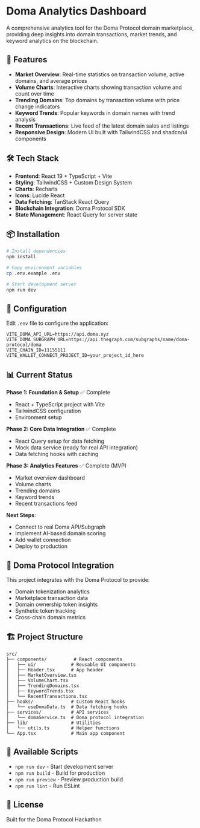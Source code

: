 # Doma Analytics Dashboard

A comprehensive analytics tool for the Doma Protocol domain marketplace, providing deep insights into domain transactions, market trends, and keyword analytics on the blockchain.

## 🚀 Features

- **Market Overview**: Real-time statistics on transaction volume, active domains, and average prices
- **Volume Charts**: Interactive charts showing transaction volume and count over time
- **Trending Domains**: Top domains by transaction volume with price change indicators
- **Keyword Trends**: Popular keywords in domain names with trend analysis
- **Recent Transactions**: Live feed of the latest domain sales and listings
- **Responsive Design**: Modern UI built with TailwindCSS and shadcn/ui components

## 🛠️ Tech Stack

- **Frontend**: React 19 + TypeScript + Vite
- **Styling**: TailwindCSS + Custom Design System
- **Charts**: Recharts
- **Icons**: Lucide React
- **Data Fetching**: TanStack React Query
- **Blockchain Integration**: Doma Protocol SDK
- **State Management**: React Query for server state

## 📦 Installation

```bash
# Install dependencies
npm install

# Copy environment variables
cp .env.example .env

# Start development server
npm run dev
```

## 🔧 Configuration

Edit `.env` file to configure the application:

```env
VITE_DOMA_API_URL=https://api.doma.xyz
VITE_DOMA_SUBGRAPH_URL=https://api.thegraph.com/subgraphs/name/doma-protocol/doma
VITE_CHAIN_ID=11155111
VITE_WALLET_CONNECT_PROJECT_ID=your_project_id_here
```

## 📊 Current Status

**Phase 1: Foundation & Setup** ✅ Complete
- React + TypeScript project with Vite
- TailwindCSS configuration
- Environment setup

**Phase 2: Core Data Integration** ✅ Complete
- React Query setup for data fetching
- Mock data service (ready for real API integration)
- Data fetching hooks with caching

**Phase 3: Analytics Features** ✅ Complete (MVP)
- Market overview dashboard
- Volume charts
- Trending domains
- Keyword trends
- Recent transactions feed

**Next Steps**:
- Connect to real Doma API/Subgraph
- Implement AI-based domain scoring
- Add wallet connection
- Deploy to production

## 🎯 Doma Protocol Integration

This project integrates with the Doma Protocol to provide:
- Domain tokenization analytics
- Marketplace transaction data
- Domain ownership token insights
- Synthetic token tracking
- Cross-chain domain metrics

## 🏗️ Project Structure

```
src/
├── components/          # React components
│   ├── ui/             # Reusable UI components
│   ├── Header.tsx      # App header
│   ├── MarketOverview.tsx
│   ├── VolumeChart.tsx
│   ├── TrendingDomains.tsx
│   ├── KeywordTrends.tsx
│   └── RecentTransactions.tsx
├── hooks/              # Custom React hooks
│   └── useDomaData.ts  # Data fetching hooks
├── services/           # API services
│   └── domaService.ts  # Doma protocol integration
├── lib/                # Utilities
│   └── utils.ts        # Helper functions
└── App.tsx             # Main app component
```

## 🚀 Available Scripts

- `npm run dev` - Start development server
- `npm run build` - Build for production
- `npm run preview` - Preview production build
- `npm run lint` - Run ESLint

## 📝 License

Built for the Doma Protocol Hackathon
